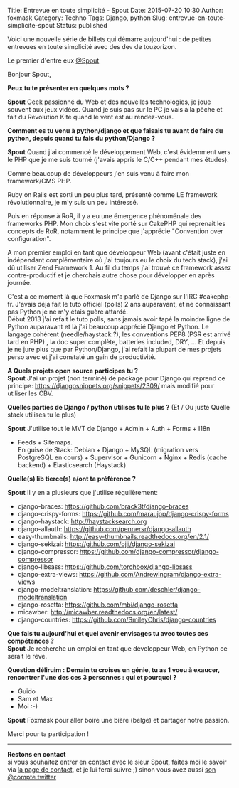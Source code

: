 Title: Entrevue en toute simplicité - Spout
Date: 2015-07-20 10:30
Author: foxmask
Category: Techno
Tags: Django, python
Slug: entrevue-en-toute-simplicite-spout
Status: published

Voici une nouvelle série de billets qui démarre aujourd'hui : de petites
entrevues en toute simplicité avec des dev de touzorizon.

Le premier d'entre eux [@Spout](https://twitter.com/spoutnik/)

Bonjour Spout,

**Peux tu te présenter en quelques mots ?**

**Spout** Geek passionné du Web et des nouvelles technologies, je joue
souvent aux jeux vidéos. Quand je suis pas sur le PC je vais à la pêche
et fait du Revolution Kite quand le vent est au rendez-vous.

**Comment es tu venu à python/django et que faisais tu avant de faire du
python, depuis quand tu fais du python/Django ?**

**Spout** Quand j'ai commencé le développement Web, c'est évidemment
vers le PHP que je me suis tourné (j'avais appris le C/C++ pendant mes
études).

Comme beaucoup de développeurs j'en suis venu à faire mon framework/CMS
PHP.

Ruby on Rails est sorti un peu plus tard, présenté comme LE framework
révolutionnaire, je m'y suis un peu intéressé.

Puis en réponse à RoR, il y a eu une émergence phénoménale des
frameworks PHP. Mon choix s'est vite porté sur CakePHP qui reprenait les
concepts de RoR, notamment le principe que j'apprécie "Convention over
configuration".

A mon premier emploi en tant que développeur Web (avant c'était juste en
indépendant complémentaire où j'ai toujours eu le choix du tech stack),
j'ai dû utiliser Zend Framework 1. Au fil du temps j'ai trouvé ce
framework assez contre-productif et je cherchais autre chose pour
développer en après journée.

C'est à ce moment là que Foxmask m'a parlé de Django sur l'IRC
\#cakephp-fr. J'avais déjà fait le tuto officiel (polls) 2 ans
auparavant, et ne connaissant pas Python je ne m'y étais guère attardé.  
Début 2013 j'ai refait le tuto polls, sans jamais avoir tapé la moindre
ligne de Python auparavant et là j'ai beaucoup apprécié Django et
Python. Le langage cohérent (needle/haystack ?), les conventions PEP8
(PSR est arrivé tard en PHP) , la doc super complète, batteries
included, DRY, ... Et depuis je ne jure plus que par Python/Django, j'ai
refait la plupart de mes projets perso avec et j'ai constaté un gain de
productivité.

**A Quels projets open source participes tu ?**  
**Spout** J'ai un projet (non terminé) de package pour Django qui
reprend ce principe: https://djangosnippets.org/snippets/2309/ mais
modifié pour utiliser les CBV.

**Quelles parties de Django / python utilises tu le plus ?** (Et / Ou
juste Quelle stack utilises tu le plus)

**Spout** J'utilise tout le MVT de Django + Admin + Auth + Forms + I18n
+ Feeds + Sitemaps.  
En guise de Stack: Debian + Django + MySQL (migration vers PostgreSQL
en cours) + Supervisor + Gunicorn + Nginx + Redis (cache backend) +
Elasticsearch (Haystack)

**Quelle(s) lib tierce(s) a/ont ta préférence ?**

**Spout** Il y en a plusieurs que j'utilise régulièrement:

-   django-braces: <https://github.com/brack3t/django-braces>
-   django-crispy-forms:
    <https://github.com/maraujop/django-crispy-forms>
-   django-haystack: <http://haystacksearch.org>
-   django-allauth: <https://github.com/pennersr/django-allauth>
-   easy-thumbnails: <http://easy-thumbnails.readthedocs.org/en/2.1/>
-   django-sekizai: <https://github.com/ojii/django-sekizai>
-   django-compressor:
    <https://github.com/django-compressor/django-compressor>
-   django-libsass: <https://github.com/torchbox/django-libsass>
-   django-extra-views:
    <https://github.com/AndrewIngram/django-extra-views>
-   django-modeltranslation:
    <https://github.com/deschler/django-modeltranslation>
-   django-rosetta: <https://github.com/mbi/django-rosetta>
-   micawber: <http://micawber.readthedocs.org/en/latest/>
-   django-countries: <https://github.com/SmileyChris/django-countries>

**Que fais tu aujourd'hui et quel avenir envisages tu avec toutes ces
compétences ?**  
**Spout** Je recherche un emploi en tant que développeur Web, en Python
ce serait le rêve.

**Question déliruim : Demain tu croises un génie, tu as 1 voeu à
exaucer, rencontrer l'une des ces 3 personnes : qui et pourquoi ?**

-   Guido
-   Sam et Max
-   Moi :-)

**Spout** Foxmask pour aller boire une bière (belge) et partager notre
passion.

Merci pour ta participation !

* * * * *

**Restons en contact**  
si vous souhaitez entrer en contact avec le sieur Spout, faites moi le
savoir via [la page de contact](http://www.foxmask.bzh/me-contacter/),
et je lui ferai suivre ;) sinon vous avez aussi [son @compte
twitter](https://twitter.com/spoutnik/)

</p>

